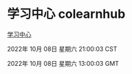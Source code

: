 # 学习中心 colearnhub
[学习中心](http://27.19.33.125:56308/colearnhub/)

2022年 10月 08日 星期六 21:00:03 CST

2022年 10月 08日 星期六 13:00:03 GMT
